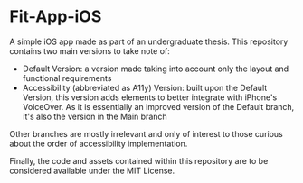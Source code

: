 # Fit-App-iOS
A simple iOS app made as part of an undergraduate thesis. This repository contains two main versions to take note of:
- Default Version: a version made taking into account only the layout and functional requirements
- Accessibility (abbreviated as A11y) Version: built upon the Default Version, this version adds elements to better integrate with iPhone's VoiceOver. As it is essentially an improved version of the Default branch, it's also the version in the Main branch

Other branches are mostly irrelevant and only of interest to those curious about the order of accessibility implementation.

Finally, the code and assets contained within this repository are to be considered available under the MIT License.
